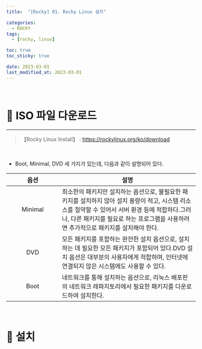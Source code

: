 ```yaml
---
title:  "[Rocky] 01. Rocky Linux 설치" 

categories:
  - ROCKY
tags:
  - [rocky, linux]

toc: true
toc_sticky: true

date: 2023-03-01
last_modified_at: 2023-03-01
---
```

<br>

# 🔔 ISO 파일 다운로드 
---

<style>
table {
    font-size: 12pt;
}
table th:first-of-type {
    width: 5%;
}
table th:nth-of-type(2) {
    width: 20%;
}
table th:nth-of-type(3) {
    width: 50%;
}
table th:nth-of-type(4) {
    width: 30%;
} 
big { 
    font-size: 25px 
}
</style>

> 【Rocky Linux Install】 : <https://rockylinux.org/ko/download>

<br>

+ Boot, Minimal, DVD 세 가지가 있는데, 다음과 같이 설명되어 있다.

|옵션|설명|
|:---:|---|
|Minimal|최소한의 패키지만 설치하는 옵션으로, 불필요한 패키지를 설치하지 않아 설치 용량이 적고, 시스템 리소스를 절약할 수 있어서 서버 환경 등에 적합하다.그러나, 다른 패키지를 필요로 하는 프로그램을 사용하려면 추가적으로 패키지를 설치해야 한다.|
|DVD|모든 패키지를 포함하는 완전한 설치 옵션으로, 설치하는 데 필요한 모든 패키지가 포함되어 있다.DVD 설치 옵션은 대부분의 사용자에게 적합하며, 인터넷에 연결되지 않은 시스템에도 사용할 수 있다. | 
|Boot|네트워크를 통해 설치하는 옵션으로, 리눅스 배포판의 네트워크 레파지토리에서 필요한 패키지를 다운로드하여 설치한다.|

<br>

# 🔔 설치

